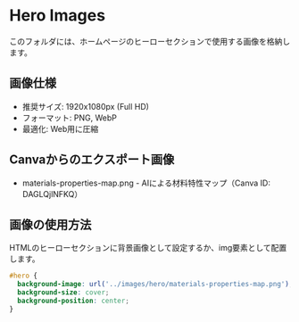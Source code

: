 # Hero Images

このフォルダには、ホームページのヒーローセクションで使用する画像を格納します。

## 画像仕様
- 推奨サイズ: 1920x1080px (Full HD)
- フォーマット: PNG, WebP
- 最適化: Web用に圧縮

## Canvaからのエクスポート画像
- materials-properties-map.png - AIによる材料特性マップ（Canva ID: DAGLQjlNFKQ）

## 画像の使用方法
HTMLのヒーローセクションに背景画像として設定するか、img要素として配置します。

```css
#hero {
  background-image: url('../images/hero/materials-properties-map.png');
  background-size: cover;
  background-position: center;
}
```